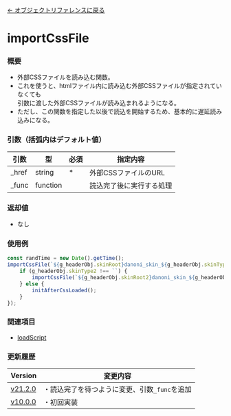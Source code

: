 [← オブジェクトリファレンスに戻る](ObjectReferenceIndex.html)  

# importCssFile
### 概要
- 外部CSSファイルを読み込む関数。
- これを使うと、htmlファイル内に読み込む外部CSSファイルが指定されていなくても  
引数に渡した外部CSSファイルが読み込まれるようになる。
- ただし、この関数を指定した以後で読込を開始するため、基本的に遅延読み込みになる。

### 引数（括弧内はデフォルト値）

|引数|型|必須|指定内容|
|----|----|----|----|
|_href|string|*|外部CSSファイルのURL|
|_func|function||読込完了後に実行する処理|

### 返却値
- なし

### 使用例
```javascript
const randTime = new Date().getTime();
importCssFile(`${g_headerObj.skinRoot}danoni_skin_${g_headerObj.skinType}.css?${randTime}`, _ => {
	if (g_headerObj.skinType2 !== ``) {
		importCssFile(`${g_headerObj.skinRoot2}danoni_skin_${g_headerObj.skinType2}.css?${randTime}`, _ => initAfterCssLoaded());
	} else {
		initAfterCssLoaded();
	}
});
```

### 関連項目
- [loadScript](fnc-c0010-loadScript.html)

### 更新履歴

|Version|変更内容|
|----|----|
|[v21.2.0](https://github.com/cwtickle/danoniplus/releases/tag/v21.2.0)|・読込完了を待つように変更、引数`_func`を追加|
|[v10.0.0](https://github.com/cwtickle/danoniplus/releases/tag/v10.0.0)|・初回実装|